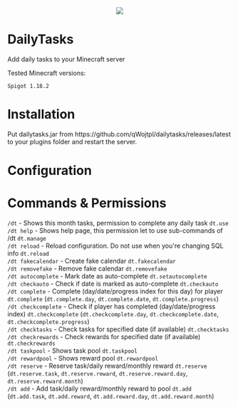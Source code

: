 <p align="center">
    <img src="https://media.discordapp.net/attachments/816647374239694849/1082077755451125811/57909dd196ba9e180fda889a79e662f468e299abbe166ffe875bf59d7425202e88937ffb57ad5c879dbd77fbaa4992b20175f2f8a6faff19ec765d2980de3079d0fcf6ec45967565d9fab2ff.png">
</p>

# DailyTasks

<p>Add daily tasks to your Minecraft server</p>
<p>Tested Minecraft versions: </p>

`Spigot 1.18.2`

# Installation

<p>Put dailytasks.jar from https://github.com/qWojtpl/dailytasks/releases/latest to your plugins folder and restart the server.</p>

# Configuration

# Commands & Permissions

`/dt` - Shows this month tasks, permission to complete any daily task `dt.use`<br>
`/dt help` - Shows help page, this permission let to use sub-commands of /dt `dt.manage`<br>
`/dt reload` - Reload configuration. Do not use when you're changing SQL info `dt.reload`<br>
`/dt fakecalendar` - Create fake calendar `dt.fakecalendar`<br>
`/dt removefake` - Remove fake calendar `dt.removefake` <br>
`/dt autocomplete` - Mark date as auto-complete `dt.setautocomplete`<br>
`/dt checkauto` - Check if date is marked as auto-complete `dt.checkauto`<br>
`/dt complete` - Complete (day/date/progress index for this day) for player `dt.complete` (`dt.complete.day`, `dt.complete.date`, `dt.complete.progress`)<br>
`/dt checkcomplete` - Check if player has completed (day/date/progress index) `dt.checkcomplete` (`dt.checkcomplete.day`, `dt.checkcomplete.date`, `dt.checkcomplete.progress`)<br>
`/dt checktasks` - Check tasks for specified date (if available) `dt.checktasks`<br>
`/dt checkrewards` - Check rewards for specified date (if available) `dt.checkrewards`<br>
`/dt taskpool` - Shows task pool `dt.taskpool`<br>
`/dt rewardpool` - Shows reward pool `dt.rewardpool`<br>
`/dt reserve` - Reserve task/daily reward/monthly reward `dt.reserve` (`dt.reserve.task`, `dt.reserve.reward`, `dt.reserve.reward.day`, `dt.reserve.reward.month`)<br>
`/dt add` - Add task/daily reward/monthly reward to pool `dt.add` (`dt.add.task`, `dt.add.reward`, `dt.add.reward.day`, `dt.add.reward.month`)

